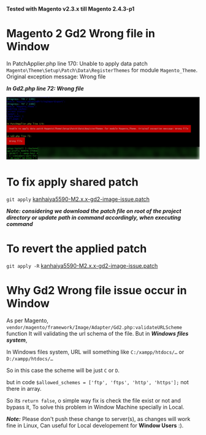 **Tested with Magento v2.3.x till Magento 2.4.3-p1**

# Magento 2 Gd2 Wrong file in Window
In PatchApplier.php line 170:  Unable to apply data patch `Magento\Theme\Setup\Patch\Data\RegisterThemes` for module `Magento_Theme`. Original exception message: Wrong file   

***In Gd2.php line 72: Wrong file***

![Error Screenshot](screenshot.png)

# To fix apply shared patch

`git apply` [kanhaiya5590-M2.x.x-gd2-image-issue.patch](kanhaiya5590-M2.x.x-gd2-image-issue.patch)

 ***Note: considering we download the patch file on root of the project directory or update path in command accordingly, when executing command***
 
 
 # To revert the applied patch
 `git apply -R` [kanhaiya5590-M2.x.x-gd2-image-issue.patch](kanhaiya5590-M2.x.x-gd2-image-issue.patch)

# Why  Gd2 Wrong file issue occur in Window
As per Magento, `vendor/magento/framework/Image/Adapter/Gd2.php:validateURLScheme` function 
It will validating the url schema of the file. But in ***Windows files system***, 


In Windows files system, URL will something like `C:/xampp/htdocs/…` or `D:/xampp/htdocs/…`

So in this case the scheme will be just `C` or `D`. 

but in code `$allowed_schemes = ['ftp', 'ftps', 'http', 'https'];` not there in array. 

So its `return false`, o simple way fix is check the file exist or not and bypass it, To solve this problem in Window Machine specially in Local.

***Note:*** Please don't push these change to server(s), as changes will work fine in Linux, Can useful for Local developement for **Window Users** :).
